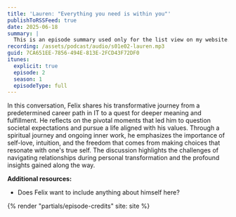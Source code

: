 ```yaml
---
title: 'Lauren: "Everything you need is within you"'
publishToRSSFeed: true
date: 2025-06-18
summary: |
  This is an episode summary used only for the list view on my website.
recording: /assets/podcast/audio/s01e02-lauren.mp3
guid: 7CA651EE-7856-494E-813E-2FCD43F72DF0
itunes:
  explicit: true
  episode: 2
  season: 1
  episodeType: full
---
```


In this conversation, Felix shares his transformative journey from a predetermined career path in IT to a quest for deeper meaning and fulfillment. He reflects on the pivotal moments that led him to question societal expectations and pursue a life aligned with his values. Through a spiritual journey and ongoing inner work, he emphasizes the importance of self-love, intuition, and the freedom that comes from making choices that resonate with one's true self. The discussion highlights the challenges of navigating relationships during personal transformation and the profound insights gained along the way.

**Additional resources:**

- Does Felix want to include anything about himself here?

{% render "partials/episode-credits" site: site %}
